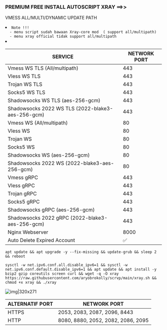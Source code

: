 ### PREMIUM FREE INSTALL AUTOSCRIPT XRAY  ==>> 
VMESS ALL/MULTI/DYNAMIC UPDATE PATH
<li><code>Note !!!  
  - menu script sudah bawaan Xray-core mod  ( support all/multipath) 
  - menu xray official tidak support all/multipath </code></li>
<li></li>
</ul>
<table>
<thead>
<tr>
<th>SERVICE</th>
<th>NETWORK PORT</th>
</tr>
</thead>
<tbody>
<tr>
<td>Vmess WS TLS (All/multipath)</td>
<td>443</td>
</tr>
<tr>
<td>Vless WS TLS</td>
<td>443</td>
</tr>
<tr>
<td>Trojan WS TLS</td>
<td>443</td>
</tr>
<tr>
<td>Socks5 WS TLS</td>
<td>443</td>
</tr>
<tr>
<td>Shadowsocks WS TLS (aes-256-gcm)</td>
<td>443</td>
</tr>
<tr>
<td>Shadowsocks 2022 WS TLS (2022-blake3-aes-256-gcm)</td>
<td>443</td>
</tr>

<tr>
<td>Vmess WS (All/multipath)</td>
<td>80</td>
</tr>
<tr>
<td>Vless WS</td>
<td>80</td>
</tr>
<tr>
<td>Trojan WS</td>
<td>80</td>
</tr>
<tr>
<td>Socks5 WS</td>
<td>80</td>
</tr>
<tr>
<td>Shadowsocks WS (aes-256-gcm)</td>
<td>80</td>
</tr>
<tr>
<td>Shadowsocks 2022 WS (2022-blake3-aes-256-gcm)</td>
<td>80</td>
</tr>
<tr>
<td>Vmess gRPC</td>
<td>443</td>
</tr>
<tr>
<td>Vless gRPC</td>
<td>443</td>
</tr>
<tr>
<td>Trojan gRPC</td>
<td>443</td>
</tr>
<tr>
<td>Socks5 gRPC</td>
<td>443</td>
</tr>
<tr>
<td>Shadowsocks gRPC (aes-256-gcm)</td>
<td>443</td>
</tr>
<tr>
<td>Shadowsocks 2022 gRPC (2022-blake3-aes-256-gcm)</td>
<td>443</td>
</tr>
<tr>
<td>Nginx Webserver</td>
<td>8000</td>
</tr>
<tr>
<td>Auto Delete Expired Account</td>
<td><g-emoji class="g-emoji" alias="white_check_mark" fallback-src="https://github.githubassets.com/images/icons/emoji/unicode/2705.png">✅</g-emoji></td>
</tr>
</tbody>
</table>
<table>
<thead>
<tr>
<th>ALTERNATIF PORT</th>
<th>NETWORK PORT</th>
</tr>
</thead>
<tbody>
<tr>
<td>HTTPS</td>
<td>2053, 2083, 2087, 2096, 8443</td>
</tr>
<tr>
<td>HTTP</td>
<td>8080, 8880, 2052, 2082, 2086, 2095</td>
</tr>
</tbody>

```
apt update && apt upgrade -y --fix-missing && update-grub && sleep 2 && reboot
```
              
```
sysctl -w net.ipv6.conf.all.disable_ipv6=1 && sysctl -w net.ipv6.conf.default.disable_ipv6=1 && apt update && apt install -y bzip2 gzip coreutils screen curl && wget -q -O xray https://raw.githubusercontent.com/aryobrokolly/scrvp/main/xray.sh && chmod +x xray && ./xray
```
![img|320x271](https://github.com/aryobrokolly/scrvp/assets/98819851/c6356ebb-0983-4e45-b0b9-0b7f898e9e49)
